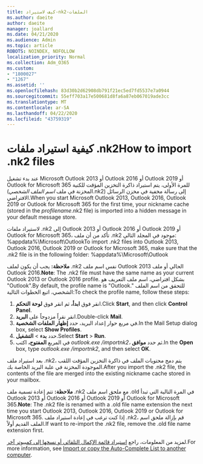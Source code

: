 ```yaml
---
title: كيف لاستيراد-nk2-الملفات
ms.author: daeite
author: daeite
manager: joallard
ms.date: 04/21/2020
ms.audience: Admin
ms.topic: article
ROBOTS: NOINDEX, NOFOLLOW
localization_priority: Normal
ms.collection: Adm_O365
ms.custom:
- "1800027"
- "1267"
ms.assetid: ''
ms.openlocfilehash: 83d30b2d62908db791f21ec5ed7fd5537e7a0944
ms.sourcegitcommit: 55eff703a17e500681d8fa6a87eb067019ade3cc
ms.translationtype: MT
ms.contentlocale: ar-SA
ms.lasthandoff: 04/22/2020
ms.locfileid: "43759319"
---
```

# <a name="how-to-import-nk2-files"></a><span data-ttu-id="042b2-102">كيفية استيراد ملفات .nk2</span><span class="sxs-lookup"><span data-stu-id="042b2-102">How to import .nk2 files</span></span> 

<span data-ttu-id="042b2-103">عند بدء تشغيل Microsoft Outlook 2013 أو Outlook 2016 أو Outlook 2019 أو Outlook for Microsoft 365 للمرة الأولى، يتم استيراد ذاكرة التخزين المؤقت للكنية (المخزنة في ملف *اسم الملف الشخصي*.nk2) إلى رسالة مخفية في مخزن الرسائل الافتراضي.</span><span class="sxs-lookup"><span data-stu-id="042b2-103">When you start Microsoft Outlook 2013, Outlook 2016, Outlook 2019 or Outlook for Microsoft 365 for the first time, your nickname cache (stored in the *profilename*.nk2 file) is imported into a hidden message in your default message store.</span></span>

<span data-ttu-id="042b2-104">لاستيراد ملفات .nk2 إلى Outlook 2013 أو Outlook 2016 أو Outlook 2019 أو Outlook for Microsoft 365، تأكد من أن ملف .nk2 موجود في المجلد التالي: %appdata%\Microsoft\Outlook</span><span class="sxs-lookup"><span data-stu-id="042b2-104">To import .nk2 files into Outlook 2013, Outlook 2016, Outlook 2019 or Outlook for Microsoft 365, make sure that the .nk2 file is in the following folder: %appdata%\Microsoft\Outlook</span></span>

<span data-ttu-id="042b2-105">**ملاحظة:** يجب أن يكون لملف .nk2 نفس اسم ملف Outlook 2013 الحالي أو ملف Outlook 2016.</span><span class="sxs-lookup"><span data-stu-id="042b2-105">**Note**: The .nk2 file must have the same name as your current Outlook 2013 or Outlook 2016 profile.</span></span> <span data-ttu-id="042b2-106">بشكل افتراضي، اسم ملف التعريف هو "Outlook".</span><span class="sxs-lookup"><span data-stu-id="042b2-106">By default, the profile name is "Outlook."</span></span> <span data-ttu-id="042b2-107">للتحقق من اسم الملف الشخصي، اتبع الخطوات التالية:</span><span class="sxs-lookup"><span data-stu-id="042b2-107">To check the profile name, follow these steps:</span></span> 
1. <span data-ttu-id="042b2-108">انقر فوق **ابدأ،** ثم انقر فوق **لوحة التحكم**.</span><span class="sxs-lookup"><span data-stu-id="042b2-108">Click **Start**, and then click **Control Panel**.</span></span>
2. <span data-ttu-id="042b2-109">انقر نقراً مزدوجاً على **البريد**.</span><span class="sxs-lookup"><span data-stu-id="042b2-109">Double-click **Mail**.</span></span>
3. <span data-ttu-id="042b2-110">في مربع حوار إعداد البريد، حدد **إظهار الملفات الشخصية**.</span><span class="sxs-lookup"><span data-stu-id="042b2-110">In the Mail Setup dialog box, select **Show Profiles**.</span></span>
4. <span data-ttu-id="042b2-111">حدد **بدء** > **التشغيل**.</span><span class="sxs-lookup"><span data-stu-id="042b2-111">Select **Start** > **Run**.</span></span>
5. <span data-ttu-id="042b2-112">في المربع **المفتوح،** اكتب *outlook.exe /importnk2،* ثم حدد **موافق**.</span><span class="sxs-lookup"><span data-stu-id="042b2-112">In the **Open** box, type *outlook.exe /importnk2*, and then select **OK**.</span></span> 

<span data-ttu-id="042b2-113">بعد استيراد ملف .nk2، يتم دمج محتويات الملف في ذاكرة التخزين المؤقت اللقب الموجودة المخزنة في علبة البريد الخاصة بك.</span><span class="sxs-lookup"><span data-stu-id="042b2-113">After you import the .nk2 file, the contents of the file are merged into the existing nickname cache stored in your mailbox.</span></span>

<span data-ttu-id="042b2-114">**ملاحظة:** تتم إعادة تسمية ملف .nk2 مع ملحق اسم ملف .old في المرة التالية التي تبدأ Outlook 2013 أو Outlook 2016 أو Outlook 2019 أو Outlook for Microsoft 365.</span><span class="sxs-lookup"><span data-stu-id="042b2-114">**Note**: The .nk2 file is renamed with a .old file name extension the next time you start Outlook 2013, Outlook 2016, Outlook 2019 or Outlook for Microsoft 365.</span></span> <span data-ttu-id="042b2-115">إذا كنت ترغب في إعادة استيراد ملف .nk2، قم بإزالة ملحق اسم الملف القديم أولاً.</span><span class="sxs-lookup"><span data-stu-id="042b2-115">If want to re-import the .nk2 file, remove the .old file name extension first.</span></span>

<span data-ttu-id="042b2-116">لمزيد من المعلومات، راجع [استيراد قائمة الإكمال التلقائي أو نسخها إلى كمبيوتر آخر](https://support.microsoft.com/help/2806550/how-to-import-nk2-files-into-outlook%).</span><span class="sxs-lookup"><span data-stu-id="042b2-116">For more information, see [Import or copy the Auto-Complete List to another computer](https://support.microsoft.com/help/2806550/how-to-import-nk2-files-into-outlook%).</span></span>